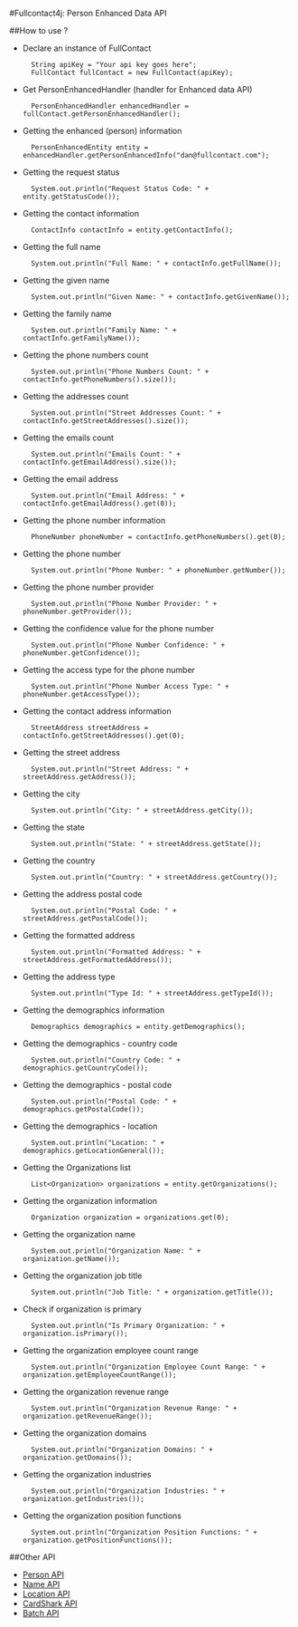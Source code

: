 #Fullcontact4j: Person Enhanced Data API

##How to use ?

* Declare an instance of FullContact

        String apiKey = "Your api key goes here";
        FullContact fullContact = new FullContact(apiKey);

* Get PersonEnhancedHandler (handler for Enhanced data API)

        PersonEnhancedHandler enhancedHandler = fullContact.getPersonEnhancedHandler();

* Getting the enhanced (person) information

        PersonEnhancedEntity entity = enhancedHandler.getPersonEnhancedInfo("dan@fullcontact.com");

* Getting the request status

        System.out.println("Request Status Code: " + entity.getStatusCode());

* Getting the contact information

        ContactInfo contactInfo = entity.getContactInfo();

* Getting the full name

        System.out.println("Full Name: " + contactInfo.getFullName());

* Getting the given name

        System.out.println("Given Name: " + contactInfo.getGivenName());

* Getting the family name

        System.out.println("Family Name: " + contactInfo.getFamilyName());

* Getting the phone numbers count

        System.out.println("Phone Numbers Count: " + contactInfo.getPhoneNumbers().size());

* Getting the addresses count

        System.out.println("Street Addresses Count: " + contactInfo.getStreetAddresses().size());

* Getting the emails count

        System.out.println("Emails Count: " + contactInfo.getEmailAddress().size());

* Getting the email address

        System.out.println("Email Address: " + contactInfo.getEmailAddress().get(0));

* Getting the phone number information

        PhoneNumber phoneNumber = contactInfo.getPhoneNumbers().get(0);

* Getting the phone number

        System.out.println("Phone Number: " + phoneNumber.getNumber());

* Getting the phone number provider

        System.out.println("Phone Number Provider: " + phoneNumber.getProvider());

* Getting the confidence value for the phone number

        System.out.println("Phone Number Confidence: " + phoneNumber.getConfidence());

* Getting the access type for the phone number

        System.out.println("Phone Number Access Type: " + phoneNumber.getAccessType());

* Getting the contact address information

        StreetAddress streetAddress = contactInfo.getStreetAddresses().get(0);

* Getting the street address

        System.out.println("Street Address: " + streetAddress.getAddress());

* Getting the city

        System.out.println("City: " + streetAddress.getCity());

* Getting the state

        System.out.println("State: " + streetAddress.getState());

* Getting the country

        System.out.println("Country: " + streetAddress.getCountry());

* Getting the address postal code

        System.out.println("Postal Code: " + streetAddress.getPostalCode());

* Getting the formatted address

        System.out.println("Formatted Address: " + streetAddress.getFormattedAddress());

* Getting the address type

        System.out.println("Type Id: " + streetAddress.getTypeId());

* Getting the demographics information

        Demographics demographics = entity.getDemographics();

* Getting the demographics - country code

        System.out.println("Country Code: " + demographics.getCountryCode());

* Getting the demographics - postal code

        System.out.println("Postal Code: " + demographics.getPostalCode());

* Getting the demographics - location

        System.out.println("Location: " + demographics.getLocationGeneral());

* Getting the Organizations list

        List<Organization> organizations = entity.getOrganizations();

* Getting the organization information

        Organization organization = organizations.get(0);

* Getting the organization name

        System.out.println("Organization Name: " + organization.getName());

* Getting the organization job title

        System.out.println("Job Title: " + organization.getTitle());

* Check if organization is primary

        System.out.println("Is Primary Organization: " + organization.isPrimary());

* Getting the organization employee count range

        System.out.println("Organization Employee Count Range: " + organization.getEmployeeCountRange());

* Getting the organization revenue range

        System.out.println("Organization Revenue Range: " + organization.getRevenueRange());

* Getting the organization domains

        System.out.println("Organization Domains: " + organization.getDomains());

* Getting the organization industries

        System.out.println("Organization Industries: " + organization.getIndustries());

* Getting the organization position functions

        System.out.println("Organization Position Functions: " + organization.getPositionFunctions());


##Other API

* [Person API](/fullcontact/fullcontact4j/tree/refactoring/docs/person/)
* [Name API](/fullcontact/fullcontact4j/tree/refactoring/docs/name/)
* [Location API](/fullcontact/fullcontact4j/tree/refactoring/docs/location/)
* [CardShark API](/fullcontact/fullcontact4j/tree/refactoring/docs/cardShark/)
* [Batch API](/fullcontact/fullcontact4j/tree/refactoring/docs/batch/)

